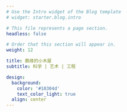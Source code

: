 ```yaml
---
# Use the Intro widget of the Blog template
# widget: starter.blog.intro

# This file represents a page section.
headless: false

# Order that this section will appear in.
weight: 12

title: 鹏维的小木屋
subtitle: 科学 | 艺术 | 工程

design:
  background:
    color: '#10304d'
    text_color_light: true
  align: center
---
```


